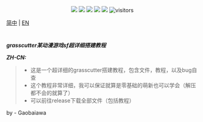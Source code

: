 <!--   my-icons -->
<p align="center">
    <a href="https://github.com/Gaobaiawa/Gaobaiawa"><img src="https://img.shields.io/badge/status-updating-brightgreen.svg"></a>
    <a href="https://github.com/python/cpython"><img src="https://img.shields.io/badge/Python-3.10-FF1493.svg"></a>
    <a href="https://github.com/Gaobaiawa/Gaobaiawa/graphs/contributors"><img src="https://img.shields.io/github/contributors/Gaobaiawa/Gaobaiawa?color=blue"></a>
    <a href="https://github.com/Gaobaiawa/Gaobaiawa/stargazers"><img src="https://img.shields.io/github/stars/Gaobaiawa/Gaobaiawa.svg?logo=github"></a>
    <a href="https://github.com/Gaobaiawa/Gaobaiawa/network/members"><img src="https://img.shields.io/github/forks/Gaobaiawa/Gaobaiawa.svg?color=blue&logo=github"></a>
    <img src="https://visitor-badge.laobi.icu/badge?page_id=Gaobaiawa.Gaobaiawa" alt="visitors"/>   
</p>

[简中](README.md) | [EN](README_en-US..md)
# 
**_grasscutter某动漫游戏sf超详细搭建教程_**

**_ZH-CN:_**
> - 这是一个超详细的grasscutter搭建教程，包含文件，教程，以及bug自查
> - 这个教程非常详细，我可以保证就算是零基础的萌新也可以学会（解压都不会的就算了）
> - 可以前往release下载全部文件（包括教程）

by - Gaobaiawa
